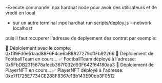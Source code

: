 -Execute commande: npx hardhat node pour avoir des utilisateurs et de vrédit en local
- sur un autre terminal :npx hardhat run scripts/deploy.js --network localhost

puis il faut recuperer l'adresse de deplyement des contrat par exemple:

🚀 Déploiement avec le compte: 0xf39Fd6e51aad88F6F4ce6aB8827279cffFb92266
📢 Déploiement de FootballTeam en cours...
✅ FootballTeam déployé à l'adresse: 0x5FbDB2315678afecb367f032d93F642f64180aa3
📢 Déploiement de PlayerNFT en cours...
✅ PlayerNFT déployé à l'adresse: 0xe7f1725E7734CE288F8367e1Bb143E90bb3F0512




 